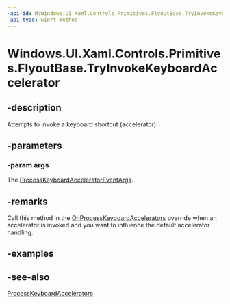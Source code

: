 ```yaml
---
-api-id: M:Windows.UI.Xaml.Controls.Primitives.FlyoutBase.TryInvokeKeyboardAccelerator(Windows.UI.Xaml.Input.ProcessKeyboardAcceleratorEventArgs)
-api-type: winrt method
---
```


<!-- Method syntax.
public void FlyoutBase.TryInvokeKeyboardAccelerator(ProcessKeyboardAcceleratorEventArgs args)
-->

# Windows.UI.Xaml.Controls.Primitives.FlyoutBase.TryInvokeKeyboardAccelerator

## -description
Attempts to invoke a keyboard shortcut (accelerator).



## -parameters
### -param args
The [ProcessKeyboardAcceleratorEventArgs](../windows.ui.xaml.input/processkeyboardacceleratoreventargs.md).

## -remarks
Call this method in the [OnProcessKeyboardAccelerators](flyoutbase_onprocesskeyboardaccelerators_1771064317.md) override when an accelerator is invoked and you want to influence the default accelerator handling.

## -examples

## -see-also

[ProcessKeyboardAccelerators](../windows.ui.xaml/uielement_processkeyboardaccelerators.md)
